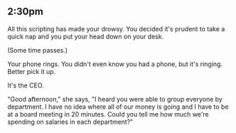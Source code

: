 ## 2:30pm

All this scripting has made your drowsy. You decided it's prudent to take a quick nap and you put your head down on your desk.

(Some time passes.)

Your phone rings. You didn't even know you had a phone, but it's ringing. Better pick it up.

It's the CEO.

"Good afternoon," she says, "I heard you were able to group everyone by department. I have no idea where all of our money is going and I have to be at a board meeting in 20 minutes. Could you tell me how much we're spending on salaries in each department?"